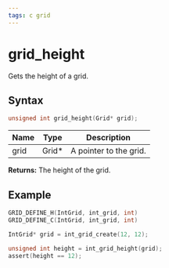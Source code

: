 ```yaml
---
tags: c grid
---
```

# grid_height

Gets the height of a grid.

## Syntax

```c
unsigned int grid_height(Grid* grid);
```

| Name | Type | Description |
| --- | --- | --- |
| grid | Grid* | A pointer to the grid. |

**Returns:** The height of the grid.

## Example

```c
GRID_DEFINE_H(IntGrid, int_grid, int)
GRID_DEFINE_C(IntGrid, int_grid, int)

IntGrid* grid = int_grid_create(12, 12);

unsigned int height = int_grid_height(grid);
assert(height == 12);
```
